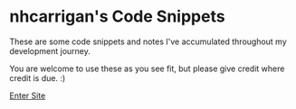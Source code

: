# nhcarrigan's Code Snippets

These are some code snippets and notes I've accumulated throughout my development journey.

You are welcome to use these as you see fit, but please give credit where credit is due. :)

[Enter Site](./index.md)